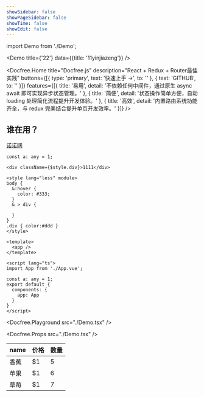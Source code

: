 ```yaml
---
showSidebar: false
showPageSidebar: false
showTime: false
showEdit: false
---
```


import Demo from './Demo';

<Demo title={'22'} data={{title: '11yinjiazeng'}} />

<Docfree.Home
  title="Docfree.js"
  description="React + Redux + Router最佳实践"
  buttons={[{
    type: 'primary',
    text: '快速上手 →',
    to: ''
  }, {
    text: 'GITHUB',
    to: ''
  }]}
  features={[{
    title: '易用',
    detail: '不依赖任何中间件，通过原生 async await 即可实现异步状态管理。'
  }, {
    title: '简便',
    detail: '状态操作简单方便，自动 loading 处理简化流程提升开发体验。'
  }, {
    title: '高效',
    detail: '内置路由系统功能齐全，与 redux 完美结合提升单页开发效率。'
  }]}
/>

## 谁在用？
[诺诺网](http://logos/nuonuo.png '{target: "_self"}')

```tsx
const a: any = 1;

<div className={$style.div}>1111</div>

<style lang="less" module>
body {
  &:hover {
    color: #333;
  }
  & > div {

  }
}
.div { color:#ddd }
</style>
```

```vue
<template>
  <app />
</template>

<script lang="ts">
import App from './App.vue';

const a: any = 1;
export default {
  components: {
    app: App
  }
}
</script>
```

<Docfree.Playground src="./Demo.tsx" />

<Docfree.Props src="./Demo.tsx" />

name | 价格 |  数量
-|-|-
香蕉 | $1 | 5 |
苹果 | $1 | 6 |
草莓 | $1 | 7 |
